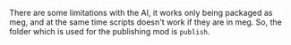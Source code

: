 There are some limitations with the AI, it works only being packaged as meg, and at the same time scripts doesn't work if they are in meg.
So, the folder which is used for the publishing mod is `publish`.